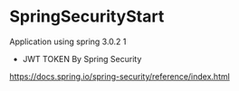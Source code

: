 # SpringSecurityStart

Application using spring 3.0.2 1
- JWT TOKEN  By Spring Security

https://docs.spring.io/spring-security/reference/index.html
